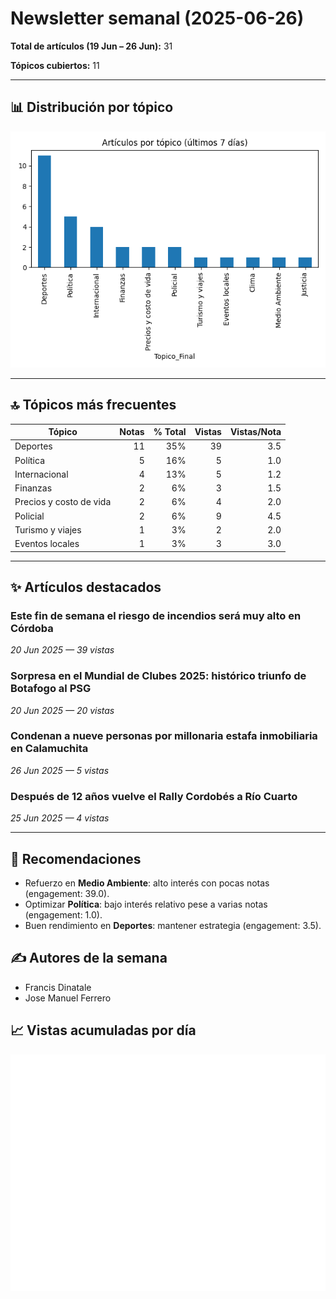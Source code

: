# Newsletter semanal (2025-06-26)

**Total de artículos (19 Jun – 26 Jun):** 31  

**Tópicos cubiertos:** 11

---

## 📊 Distribución por tópico

![Artículos por tópico](bar_topics.png)


---

## 🔝 Tópicos más frecuentes

| Tópico | Notas | % Total | Vistas | Vistas/Nota |
|---|---:|---:|---:|---:|
| Deportes | 11 | 35% | 39 | 3.5 |
| Política | 5 | 16% | 5 | 1.0 |
| Internacional | 4 | 13% | 5 | 1.2 |
| Finanzas | 2 | 6% | 3 | 1.5 |
| Precios y costo de vida | 2 | 6% | 4 | 2.0 |
| Policial | 2 | 6% | 9 | 4.5 |
| Turismo y viajes | 1 | 3% | 2 | 2.0 |
| Eventos locales | 1 | 3% | 3 | 3.0 |

---

## ✨ Artículos destacados

### Este fin de semana el riesgo de incendios será muy alto en Córdoba
*20 Jun 2025 — 39 vistas*

### Sorpresa en el Mundial de Clubes 2025: histórico triunfo de Botafogo al PSG
*20 Jun 2025 — 20 vistas*

### Condenan a nueve personas por millonaria estafa inmobiliaria en Calamuchita
*26 Jun 2025 — 5 vistas*

### Después de 12 años vuelve el Rally Cordobés a Río Cuarto
*25 Jun 2025 — 4 vistas*


---

## 🔮 Recomendaciones

- Refuerzo en **Medio Ambiente**: alto interés con pocas notas (engagement: 39.0).
- Optimizar **Política**: bajo interés relativo pese a varias notas (engagement: 1.0).
- Buen rendimiento en **Deportes**: mantener estrategia (engagement: 3.5).

## ✍️ Autores de la semana

- Francis Dinatale
- Jose Manuel Ferrero
## 📈 Vistas acumuladas por día

![Vistas diarias](vistas_diarias.png)
